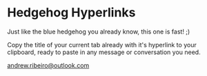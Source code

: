 # Hedgehog Hyperlinks

Just like the blue hedgehog you already know, this one is fast! ;)

Copy the title of your current tab already with it's hyperlink to your clipboard, ready to paste in any message or conversation you need.

andrew.ribeiro@outlook.com
